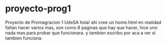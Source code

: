 # proyecto-prog1
Proyecto de Promagracion 1 UdeSA
hola! ahi cree un home.html en realidad faltan hacer varios mas, son como 8 paginas que hay que hacer, 
hice uno nada mas para probar que funcionara. y tambien escribo por aca a ver si tambien funciona. 

